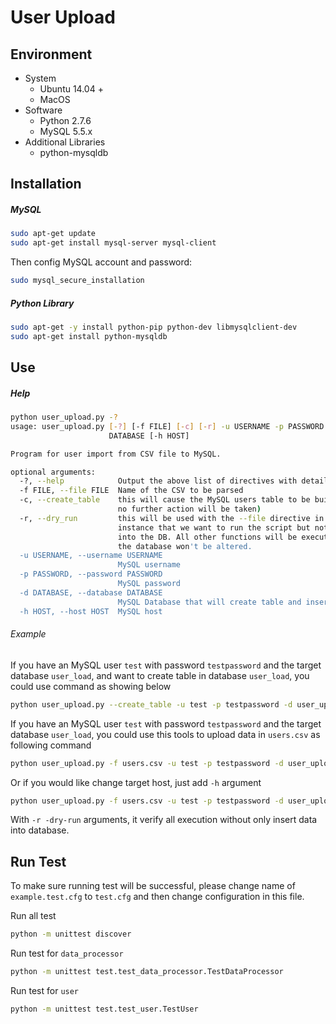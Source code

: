 # User Upload

## Environment

* System
  * Ubuntu 14.04 +
  * MacOS 
* Software
  * Python 2.7.6
  * MySQL 5.5.x
* Additional Libraries
  * python-mysqldb


## Installation

##### MySQL

```bash
sudo apt-get update
sudo apt-get install mysql-server mysql-client
```

Then config MySQL account and password:

```bash
sudo mysql_secure_installation
```
##### Python Library

```bash
sudo apt-get -y install python-pip python-dev libmysqlclient-dev
sudo apt-get install python-mysqldb
```


## Use

##### Help
```bash
python user_upload.py -?
usage: user_upload.py [-?] [-f FILE] [-c] [-r] -u USERNAME -p PASSWORD -d
                      DATABASE [-h HOST]

Program for user import from CSV file to MySQL.

optional arguments:
  -?, --help            Output the above list of directives with details.
  -f FILE, --file FILE  Name of the CSV to be parsed
  -c, --create_table    this will cause the MySQL users table to be built (and
                        no further action will be taken)
  -r, --dry_run         this will be used with the --file directive in the
                        instance that we want to run the script but not insert
                        into the DB. All other functions will be executed, but
                        the database won't be altered.
  -u USERNAME, --username USERNAME
                        MySQL username
  -p PASSWORD, --password PASSWORD
                        MySQL password
  -d DATABASE, --database DATABASE
                        MySQL Database that will create table and insert data
  -h HOST, --host HOST  MySQL host
```

###### Example

If you have an MySQL user `test` with password `testpassword` and the target database `user_load`, and want to create table in database `user_load`, you could use command as showing below

```bash
python user_upload.py --create_table -u test -p testpassword -d user_upload
```

If you have an MySQL user `test` with password `testpassword` and the target database `user_load`, you could use this tools to upload data in  `users.csv` as following command

```bash
python user_upload.py -f users.csv -u test -p testpassword -d user_upload
```

Or if you would like change target host, just add `-h` argument

```bash
python user_upload.py -f users.csv -u test -p testpassword -d user_upload -h 192.168.1.111
```

With `-r -dry-run` arguments, it verify all execution without only insert data into database.


## Run Test

To make sure running test will be successful, please change name of  `example.test.cfg` to `test.cfg` and then change configuration in this file.

Run all test
```bash
python -m unittest discover
```

Run test for `data_processor`

```bash
python -m unittest test.test_data_processor.TestDataProcessor
```

Run test for `user`

```bash
python -m unittest test.test_user.TestUser
```
